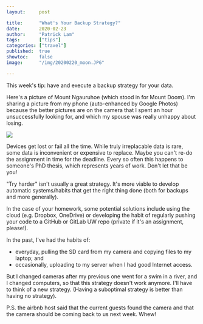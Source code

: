```yaml
---
layout:     post

title:      "What's Your Backup Strategy?"
date:       2020-02-23
author:     "Patrick Lam"
tags:       ["tips"]
categories: ["travel"]
published:  true
showtoc:    false
image:      "/img/20200220_moon.JPG"

---
```


This week's tip: have and execute a backup strategy for your data.

Here's a picture of Mount Ngauruhoe (which stood in for Mount
Doom). I'm sharing a picture from my phone (auto-enhanced by Google
Photos) because the better pictures are on the camera that I spent an
hour unsuccessfully looking for, and which my spouse was
really unhappy about losing.

<img src="/img/20200220_ngauruhoe.jpg">

Devices get lost or fail all the time. While truly irreplacable data
is rare, some data is inconvenient or expensive to replace. Maybe you
can't re-do the assignment in time for the deadline. Every so often
this happens to someone's PhD thesis, which represents years of
work. Don't let that be you!

"Try harder" isn't usually a great strategy. It's more viable to
develop automatic systems/habits that get the right thing done (both
for backups and more generally).

In the case of your homework, some potential solutions include using the
cloud (e.g. Dropbox, OneDrive) or developing the habit of regularly
pushing your code to a GitHub or GitLab UW repo (private if it's an assignment, please!).

In the past, I've had the habits of:

* everyday, pulling the SD card from my camera and copying files to my laptop; and
* occasionally, uploading to my server when I had good Internet access.

But I changed cameras after my previous one went for a swim in a
river, and I changed computers, so that this strategy doesn't work
anymore. I'll have to think of a new strategy. (Having a suboptimal strategy
is better than having no strategy).

P.S. the airbnb host said that the current guests found the camera and
that the camera should be coming back to us next week. Whew!
